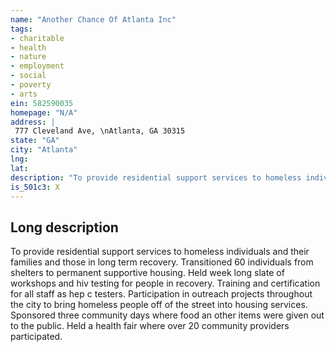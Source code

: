```yaml
---
name: "Another Chance Of Atlanta Inc"
tags:
- charitable
- health
- nature
- employment
- social
- poverty
- arts
ein: 582590035
homepage: "N/A"
address: |
 777 Cleveland Ave, \nAtlanta, GA 30315
state: "GA"
city: "Atlanta"
lng: 
lat: 
description: "To provide residential support services to homeless individuals and their families and those in long term recovery. "
is_501c3: X
---
```


## Long description

To provide residential support services to homeless individuals and their families and those in long term recovery. Transitioned 60 individuals from shelters to permanent supportive housing. Held week long slate of workshops and hiv testing for people in recovery. Training and certification for all staff as hep c testers. Participation in outreach projects throughout the city to bring homeless people off of the street into housing services. Sponsored three community days where food an other items were given out to the public. Held a health fair where over 20 community providers participated. 
